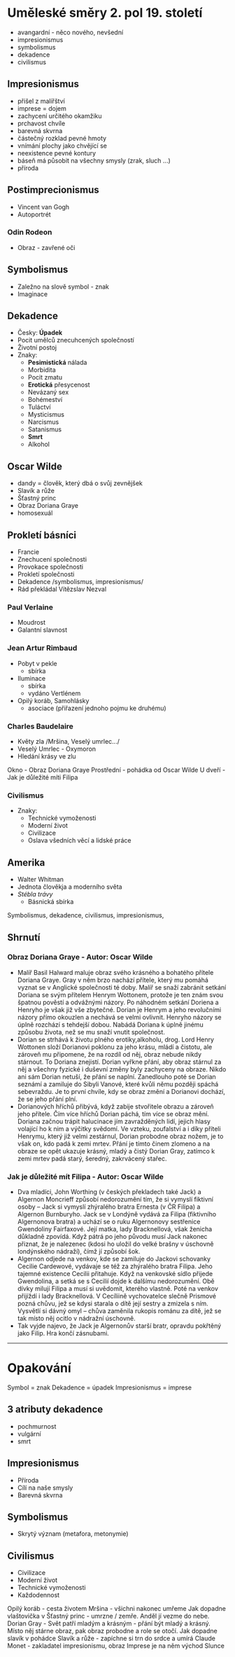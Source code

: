 # Uměleské směry 2. pol 19. století

- avangardní - něco nového, nevšední
- impresionismus
- symbolismus
- dekadence
- civilismus

## Impresionismus

- přišel z malířštví
- imprese = dojem
- zachycení určitého okamžiku
- prchavost chvíle
- barevná skvrna
- částečný rozklad pevné hmoty
- vnímání plochy jako chvějící se
- neexistence pevné kontury
- báseň má působit na všechny smysly (zrak, sluch ...)
- příroda

## Postimprecionismus

- Vincent van Gogh
- Autoportrét

### Odin Rodeon

- Obraz - zavřené oči

## Symbolismus

- Zaležno na slově symbol - znak
- Imaginace

## Dekadence

- Česky: **Úpadek**
- Pocit umělců znecuhcených společností
- Životní postoj
- Znaky:
  - **Pesimistická** nálada
  - Morbidita
  - Pocit zmatu
  - **Erotická** přesycenost
  - Nevázaný sex
  - Bohémeství
  - Tuláctví
  - Mysticismus
  - Narcismus
  - Satanismus
  - **Smrt**
  - Alkohol

## Oscar Wilde

- dandy = člověk, který dbá o svůj zevnějšek
- Slavík a růže
- Šťastný princ
- Obraz Doriana Graye
- homosexuál

## Prokletí básníci

- Francie
- Znechucení společnosti
- Provokace společnosti
- Prokletí společnosti
- Dekadence /symbolismus, impresionismus/
- Rád překládal Vítězslav Nezval

### Paul Verlaine

- Moudrost
- Galantní slavnost

### Jean Artur Rimbaud

- Pobyt v pekle
  - sbírka
- Iluminace
  - sbírka
  - vydáno Vertlénem
- Opilý koráb, Samohlásky
  - asociace (přiřazení jednoho pojmu ke druhému)

### Charles Baudelaire

- Květy zla /Mršina, Veselý umrlec.../
- Veselý Umrlec - Oxymoron
- Hledání krásy ve zlu

Okno - Obraz Doriana Graye
Prostřední - pohádka od Oscar Wilde
U dveří - Jak je důležité míti Filipa

### Civilismus

- Znaky:
  - Technické vymoženosti
  - Moderní život
  - Civilizace
  - Oslava všedních věcí a lidské práce

## Amerika

- Walter Whitman
- Jednota člověkja a moderního světa
- _Stébla trávy_
  - Básnická sbírka

Symbolismus, dekadence, civilismus, impresionismus,

## Shrnutí

### Obraz Doriana Graye - Autor: Oscar Wilde

- Malíř Basil Halward maluje obraz svého krásného a bohatého přítele Doriana Graye. Gray v něm brzo nachází přítele,
  který mu pomáhá vyznat se v Anglické společnosti té doby. Malíř se snaží zabránit setkání Doriana se svým přítelem
  Henrym Wottonem, protože je ten znám svou špatnou pověstí a odvážnými názory. Po náhodném setkání Doriena a Henryho je
  však již vše zbytečné. Dorian je Henrym a jeho revolučními názory přímo okouzlen a nechává se velmi ovlivnit. Henryho
  názory se úplně rozchází s tehdejší dobou. Nabádá Doriana k úplně jinému způsobu života, než se mu snaží vnutit
  společnost.
- Dorian se strhává k životu plného erotiky,alkoholu, drog. Lord Henry Wottonen složí Dorianovi poklonu za jeho krásu,
  mládí a čistotu, ale zároveň mu připomene, že na rozdíl od něj, obraz nebude nikdy stárnout. To Doriana znejistí.
  Dorian vyřkne přání, aby obraz stárnul za něj a všechny fyzické i duševní změny byly zachyceny na obraze. Nikdo ani
  sám Dorian netuší, že přání se naplní. Zanedlouho poté se Dorian seznámí a zamiluje do Sibyli Vanové, které kvůli němu
  později spáchá sebevraždu. Je to první chvíle, kdy se obraz změní a Dorianovi dochází, že se jeho přání plní.
- Dorianových hříchů přibývá, když zabije stvořitele obrazu a zároveň jeho přítele. Čím více hříchů Dorian páchá, tím
  více se obraz mění. Doriana začnou trápit halucinace jím zavražděných lidí, jejich hlasy volající ho k nim a výčitky
  svědomí. Ve vzteku, zoufalství a i díky příteli Henrymu, který již velmi zestárnul, Dorian probodne obraz nožem, je to
  však on, kdo padá k zemi mrtev. Přání je tímto činem zlomeno a na obraze se opět ukazuje krásný, mladý a čistý Dorian
  Gray, zatímco k zemi mrtev padá starý, šeredný, zakrvácený stařec.

### Jak je důležité mít Filipa - Autor: Oscar Wilde

- Dva mladíci, John Worthing (v českých překladech také Jack) a Algernon Moncrieff způsobí nedorozumění tím, že si
  vymyslí fiktivní osoby – Jack si vymyslí zhýralého bratra Ernesta (v ČR Filipa) a Algernon Burnburyho. Jack se v
  Londýně vydává za Filipa (fiktivního Algernonova bratra) a uchází se o ruku Algernonovy sestřenice Gwendoliny
  Fairfaxové. Její matka, lady Bracknellová, však ženicha důkladně zpovídá. Když pátrá po jeho původu musí Jack nakonec
  přiznat, že je nalezenec (kdosi ho uložil do velké brašny v úschovně londýnského nádraží), čímž jí způsobí šok.
- Algernon odjede na venkov, kde se zamiluje do Jackovi schovanky Cecilie Cardewové, vydávaje se též za zhýralého bratra
  Filipa. Jeho tajemné existence Cecilii přitahuje. Když na venkovské sídlo přijede Gwendolina, a setká se s Cecilií
  dojde k dalšímu nedorozumění. Obě dívky milují Filipa a musí si uvědomit, kterého vlastně. Poté na venkov přijíždí i
  lady Bracknellová. V Cecíliině vychovatelce slečně Prismové pozná chůvu, jež se kdysi starala o dítě její sestry a
  zmizela s ním. Vysvětlí si dávný omyl – chůva zaměnila rukopis románu za dítě, jež se tak místo něj ocitlo v nádražní
  úschovně.
- Tak vyjde najevo, že Jack je Algernonův starší bratr, opravdu pokřtěný jako Filip. Hra končí zásnubami.

---

# Opakování

Symbol = znak
Dekadence = úpadek
Impresionismus = imprese

## 3 atributy dekadence

- pochmurnost
- vulgární
- smrt

## Impresionismus

- Příroda
- Cílí na naše smysly
- Barevná skvrna

## Symbolismus

- Skrytý význam (metafora, metonymie)

## Civilismus

- Civilizace
- Moderní život
- Technické vymoženosti
- Každodennost

Opilý koráb - cesta životem
Mršina - všichni nakonec umřeme
Jak dopadne vlaštovička v Šťastný princ - umrzne / zemře. Anděl jí vezme do nebe.
Dorian Gray - Svět patří mladým a krásným - přání být mladý a krásný. Místo něj stárne obraz, pak obraz probodne a role
se otočí.
Jak dopadne slavík v pohádce Slavík a růže - zapíchne si trn do srdce a umírá
Claude Monet - zakladatel impresionismu, obraz Imprese je na něm východ Slunce